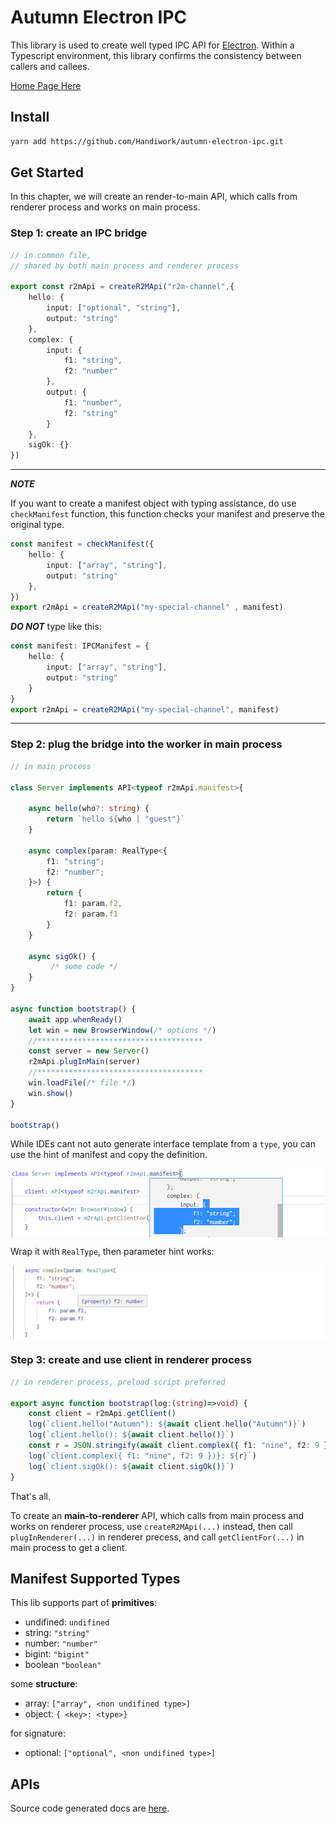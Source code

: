 # Autumn Electron IPC

This library is used to create well typed IPC API for [Electron](https://www.electronjs.org). Within a Typescript environment, this library confirms the consistency between callers and callees.

 [Home Page Here](https://handiwork.github.io/autumn-electron-ipc/)

 ## Install
 ```bash
 yarn add https://github.com/Handiwork/autumn-electron-ipc.git
 ```

## Get Started

In this chapter, we will create an render-to-main API, which calls from renderer process and works on main process.

### Step 1: create an IPC bridge

```typescript
// in common file,
// shared by both main process and renderer process

export const r2mApi = createR2MApi("r2m-channel",{
    hello: {
        input: ["optional", "string"],
        output: "string"
    },
    complex: {
        input: {
            f1: "string",
            f2: "number"
        },
        output: {
            f1: "number",
            f2: "string"
        }
    },
    sigOk: {}
})
```

---
***NOTE***

If you want to create a manifest object with typing assistance, do use `checkManifest` function, this function checks your manifest and preserve the original type.
```typescript
const manifest = checkManifest({
    hello: {
        input: ["array", "string"],
        output: "string"
    },
})
export r2mApi = createR2MApi("my-special-channel" , manifest)
```

***DO NOT*** type like this:

```typescript
const manifest: IPCManifest = {
    hello: {
        input: ["array", "string"],
        output: "string"
    }
}
export r2mApi = createR2MApi("my-special-channel", manifest) 
```
---

### Step 2: plug the bridge into the worker in main process

```typescript
// in main process 

class Server implements API<typeof r2mApi.manifest>{

    async hello(who?: string) {
        return `hello ${who | "guest"}`
    }

    async complex(param: RealType<{
        f1: "string";
        f2: "number";
    }>) {
        return {
            f1: param.f2,
            f2: param.f1
        }
    }

    async sigOk() {
         /* some code */
    }
}

async function bootstrap() {
    await app.whenReady()
    let win = new BrowserWindow(/* options */)
    //*************************************
    const server = new Server()
    r2mApi.plugInMain(server)
    //*************************************
    win.loadFile(/* file */)
    win.show()
}

bootstrap()
```
While IDEs cant not auto generate interface template from a `type`, you can use the hint of manifest and copy the definition.

<img src="imgs/manifest-hint.png"  style="display:block;"/>

Wrap it with `RealType`, then parameter hint works:

<img src="imgs/variable-hint.png" style="display:block;"/>


### Step 3: create and use client in renderer process
```typescript
// in renderer process, preload script preferred

export async function bootstrap(log:(string)=>void) {
    const client = r2mApi.getClient()
    log(`client.hello("Autumn"): ${await client.hello("Autumn")}`)
    log(`client.hello(): ${await client.hello()}`)
    const r = JSON.stringify(await client.complex({ f1: "nine", f2: 9 }))
    log(`client.complex({ f1: "nine", f2: 9 })}: ${r}`)
    log(`client.sigOk(): ${await client.sigOk()}`)
}
```

That's all.

To create an **main-to-renderer** API, which calls from main process and works on renderer process, use `createR2MApi(...)` instead, then call `plugInRenderer(...)` in renderer precess, and call `getClientFor(...)` in main process to get a client.

## Manifest Supported Types

This lib supports part of **primitives**:

- undifined: `undifined`
- string: `"string"`
- number: `"number"`
- bigint: `"bigint"`
- boolean `"boolean"`

some **structure**:

- array: `["array", <non undifined type>]`
- object: `{ <key>: <type>}`

for signature:
- optional: `["optional", <non undifined type>]`

## APIs
Source code generated docs are [here](https://handiwork.tollife.cn/autumn-electron-ipc/api/).


